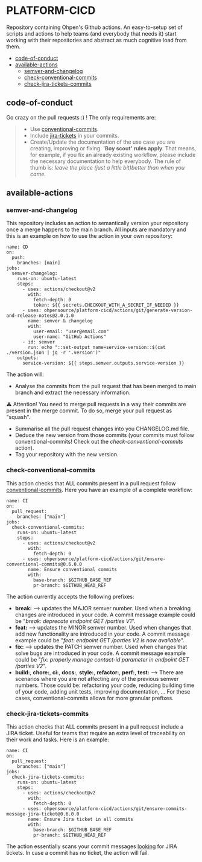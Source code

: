 # PLATFORM-CICD

Repository containing Ohpen's Github actions. An easy-to-setup set of scripts and actions to help teams (and everybody that needs it) start working with their repositories and abstract as much cognitive load from them.

- [code-of-conduct](#code-of-conduct)
- [available-actions](#available-actions)
  - [semver-and-changelog](#semver-and-changelog)
  - [check-conventional-commits](#check-conventional-commits)
  - [check-jira-tickets-commits](#check-jira-tickets-commits)

## code-of-conduct


Go crazy on the pull requests :) ! The only requirements are:

> - Use [conventional-commits](#check-conventional-commits).
> - Include [jira-tickets](#check-jira-tickets-commits) in your commits.
> - Create/Update the documentation of the use case you are creating, improving or fixing. **'Boy scout' rules apply**. That means, for example, if you fix an already existing workflow, please include the necessary documentation to help everybody. The rule of thumb is: _leave the place (just a little bit)better than when you came_.

## available-actions

### semver-and-changelog

This repository includes an action to semantically version your repository once a merge happens to the main branch. All inputs are mandatory and this is an example on how to use the action in your own repository:

```
name: CD
on:
  push:
    branches: [main]
jobs:
  semver-changelog:
    runs-on: ubuntu-latest
    steps:
      - uses: actions/checkout@v2
        with:
          fetch-depth: 0
          token: ${{ secrets.CHECKOUT_WITH_A_SECRET_IF_NEEDED }}
      - uses: ohpensource/platform-cicd/actions/git/generate-version-and-release-notes@2.0.1.0
        name: semver & changelog
        with:
          user-email: "user@email.com"
          user-name: "GitHub Actions"
      - id: semver
        run: echo "::set-output name=service-version::$(cat ./version.json | jq -r '.version')"
    outputs:
      service-version: ${{ steps.semver.outputs.service-version }}
```

The action will:

- Analyse the commits from the pull request that has been merged to main branch and extract the necessary information.

:warning: Attention! You need to merge pull requests in a way their commits are present in the merge commit. To do so, merge your pull request as "squash".

- Summarise all the pull request changes into you CHANGELOG.md file.
- Deduce the new version from those commits (your commits must follow conventional-commits! Check out the _check-conventional-commits_ action).
- Tag your repository with the new version.

### check-conventional-commits

This action checks that ALL commits present in a pull request follow [conventional-commits](https://www.conventionalcommits.org/en/v1.0.0/). Here you have an example of a complete workflow:

```
name: CI
on:
  pull_request:
    branches: ["main"]
jobs:
  check-conventional-commits:
    runs-on: ubuntu-latest
    steps:
      - uses: actions/checkout@v2
        with:
          fetch-depth: 0
      - uses: ohpensource/platform-cicd/actions/git/ensure-conventional-commits@0.6.0.0
        name: Ensure conventional commits
        with:
          base-branch: $GITHUB_BASE_REF
          pr-branch: $GITHUB_HEAD_REF
```

The action currently accepts the following prefixes:

- **break:** --> updates the MAJOR semver number. Used when a breaking changes are introduced in your code. A commit message example could be "_break: deprecate endpoint GET /parties V1_".
- **feat:** --> updates the MINOR semver number. Used when changes that add new functionality are introduced in your code. A commit message example could be "_feat: endpoint GET /parties V2 is now available_".
- **fix:** --> updates the PATCH semver number. Used when changes that solve bugs are introduced in your code. A commit message example could be "_fix: properly manage contact-id parameter in endpoint GET /parties V2_".
- **build:**, **chore:**, **ci:**, **docs:**, **style:**, **refactor:**, **perf:**, **test:** --> There are scenarios where you are not affecting any of the previous semver numbers. Those could be: refactoring your code, reducing building time of your code, adding unit tests, improving documentation, ... For these cases, conventional-commits allows for more granular prefixes.

### check-jira-tickets-commits

This action checks that ALL commits present in a pull request include a JIRA ticket. Useful for teams that require an extra level of traceability on their work and tasks. Here is an example:

```
name: CI
on:
  pull_request:
    branches: ["main"]
jobs:
  check-jira-tickets-commits:
    runs-on: ubuntu-latest
    steps:
      - uses: actions/checkout@v2
        with:
          fetch-depth: 0
      - uses: ohpensource/platform-cicd/actions/git/ensure-commits-message-jira-ticket@0.6.0.0
        name: Ensure Jira ticket in all commits
        with:
          base-branch: $GITHUB_BASE_REF
          pr-branch: $GITHUB_HEAD_REF
```

The action essentially scans your commit messages [looking](https://stackoverflow.com/questions/19322669/regular-expression-for-a-jira-identifier) for JIRA tickets. In case a commit has no ticket, the action will fail.
